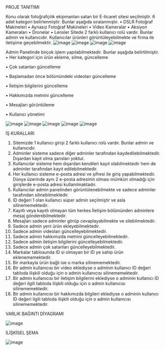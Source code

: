 PROJE TANITIMI


Konu olarak fotoğrafçılık ekipmanları satan bir E-ticaret sitesi seçilmiştir.
6 adet kategori belirlenmiştir. Bunlar aşağıda sıralanmıştır.
•	DSLR Fotoğraf Makineleri
•	Aynasız Fotoğraf Makineleri 
•	Video Kameralar 
•	Aksiyon Kameraları 
•	Dronelar 
•	Lensler
Sitede 2 farklı kullanıcı rolü vardır. Bunlar admin ve kullanıcıdır.
Kullanıcılar ürünleri görüntüleyebilmekte ve firma ile iletişime geçebilmektir.
![image](https://github.com/omerfarukgunduz/fotomarket/assets/97338737/0b708bbf-f6d0-441f-b9ef-ac80d182c1f6)
![image](https://github.com/omerfarukgunduz/fotomarket/assets/97338737/112bc87a-58ab-4cee-bb9e-8a8520257382)
![image](https://github.com/omerfarukgunduz/fotomarket/assets/97338737/008e75e5-5835-40d2-b380-c73529e2675a)
![image](https://github.com/omerfarukgunduz/fotomarket/assets/97338737/06b6b019-cf61-4b41-b84f-c592afd16caa)

Admin Panelinde birçok işlem yapılabilmektedir. Bunlar aşağıda belirtilmiştir.
•	Her kategori için ürün ekleme, silme, güncelleme 

•	Çok satanları güncelleme 

•	Başlamadan önce bölümündeki videoları güncelleme

•	İletişim bilgilerini güncelleme

•	Hakkımızda metnini güncelleme

•	Mesajları görüntüleme

•	Kullanıcı yönetimi 

![image](https://github.com/omerfarukgunduz/fotomarket/assets/97338737/13a33831-8f29-4f6f-9422-b92c24929d17)
![image](https://github.com/omerfarukgunduz/fotomarket/assets/97338737/b195d21a-199e-4852-a65e-9adf72c257e2)
![image](https://github.com/omerfarukgunduz/fotomarket/assets/97338737/0d0e8231-2244-4115-bf3a-944ef582f87b)
![image](https://github.com/omerfarukgunduz/fotomarket/assets/97338737/9549d7ea-e6a9-42cd-a271-8b952cf7e15c)
![image](https://github.com/omerfarukgunduz/fotomarket/assets/97338737/ac970f85-7b1a-45dd-af8a-a6a34d8c0a88)

İŞ KURALLARI


1) Sitemizde 1 kullanıcı girişi 2 farklı kullanıcı rolü vardır. Bunlar admin ve kullanıcıdır.
2) Adminler sisteme sadece diğer adminler tarafından kaydedilebilmektedir. Dışardan kayıt olma şansları yoktur.
3) Kullanıcılar sisteme hem dışardan kendileri kayıt olabilmektedir hem de adminler tarafından kayıt edilebilmektedir.
4) Her kullanıcı sisteme e-posta adresi ve şifresi ile giriş yapabilmektedir. Dünya üzerinde aynı 2 e-posta adresinin olması mümkün olmadığı için girişlerde e-posta adresi kullanılmaktadır.
5) Kullanıcılar admin panelinden görüntülenebilmekte ve sadece adminler tarafından silinebilmektedir.
6) ID değeri 1 olan kullanıcı süper admin seçilmiştir ve asla silinememektedir.
7) Kayıtlı veya kayıtlı olmayan tüm herkes İletişim bölümünden adminlere mesaj gönderebilmektedir.
8) Mesajları sadece adminler görüp cevaplayabilmekte ve silebilmektedir.
9) Sadece admin yeni ürün ekleyebilmektedir.
10) Sadece admin videoları güncelleyebilmektedir.
11) Sadece admin hakkımızda metnini güncelleyebilmektedir.
12) Sadece admin iletişim bilgilerini güncelleyebilmektedir.
13) Sadece admin çok satanları güncelleyebilmektedir.
14) Markalar tablosunda ID si olmayan bir ID ye sahip ürün eklenememektedir.
15) Bir markayla ürün bağlı ise o marka silinememektedir.
16) Bir admin kullanıcısı bir video eklediyse o adminin kullanıcı ID değeri tabloda ilişkili olduğu için o admin kullanıcısı silinememektedir.
17) Bir admin kullanıcısı bir iletişim bilgilerini eklediyse o adminin kullanıcı ID değeri ilgili tabloda ilişkili olduğu için o admin kullanıcısı silinememektedir.
18) Bir admin kullanıcısı bir hakkımızda bilgileri eklediyse o adminin kullanıcı ID değeri ilgili tabloda ilişkili olduğu için o admin kullanıcısı silinememektedir.


VARLIK BAĞINTI DİYAGRAMI

 ![image](https://github.com/omerfarukgunduz/fotomarket/assets/97338737/4972077b-fd0c-45f5-91d3-f7518a37fc64)

İLİŞKİSEL ŞEMA

![image](https://github.com/omerfarukgunduz/fotomarket/assets/97338737/e2e3bae9-8b32-4ddd-9f42-e2ea5f889852)

 


